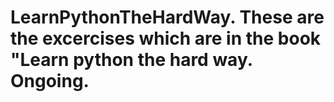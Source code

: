 # LearnPythonTheHardWay.  These are the excercises which are in the book "Learn python the hard way. Ongoing.
